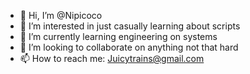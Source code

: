 - 👋 Hi, I’m @Nipicoco
- 👀 I’m interested in just casually learning about scripts
- 🌱 I’m currently learning engineering on systems
- 💞️ I’m looking to collaborate on anything not that hard
- 📫 How to reach me: Juicytrains@gmail.com


